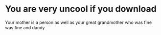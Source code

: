 # You are very uncool if you download
Your mother is a person as well as your great grandmother who was fine was fine and dandy
